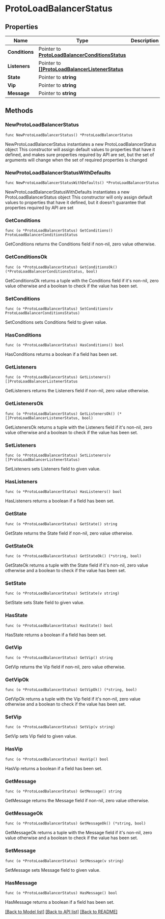 # ProtoLoadBalancerStatus

## Properties

Name | Type | Description | Notes
------------ | ------------- | ------------- | -------------
**Conditions** | Pointer to [**ProtoLoadBalancerConditionsStatus**](ProtoLoadBalancerConditionsStatus.md) |  | [optional] 
**Listeners** | Pointer to [**[]ProtoLoadBalancerListenerStatus**](ProtoLoadBalancerListenerStatus.md) |  | [optional] 
**State** | Pointer to **string** |  | [optional] 
**Vip** | Pointer to **string** |  | [optional] 
**Message** | Pointer to **string** |  | [optional] 

## Methods

### NewProtoLoadBalancerStatus

`func NewProtoLoadBalancerStatus() *ProtoLoadBalancerStatus`

NewProtoLoadBalancerStatus instantiates a new ProtoLoadBalancerStatus object
This constructor will assign default values to properties that have it defined,
and makes sure properties required by API are set, but the set of arguments
will change when the set of required properties is changed

### NewProtoLoadBalancerStatusWithDefaults

`func NewProtoLoadBalancerStatusWithDefaults() *ProtoLoadBalancerStatus`

NewProtoLoadBalancerStatusWithDefaults instantiates a new ProtoLoadBalancerStatus object
This constructor will only assign default values to properties that have it defined,
but it doesn't guarantee that properties required by API are set

### GetConditions

`func (o *ProtoLoadBalancerStatus) GetConditions() ProtoLoadBalancerConditionsStatus`

GetConditions returns the Conditions field if non-nil, zero value otherwise.

### GetConditionsOk

`func (o *ProtoLoadBalancerStatus) GetConditionsOk() (*ProtoLoadBalancerConditionsStatus, bool)`

GetConditionsOk returns a tuple with the Conditions field if it's non-nil, zero value otherwise
and a boolean to check if the value has been set.

### SetConditions

`func (o *ProtoLoadBalancerStatus) SetConditions(v ProtoLoadBalancerConditionsStatus)`

SetConditions sets Conditions field to given value.

### HasConditions

`func (o *ProtoLoadBalancerStatus) HasConditions() bool`

HasConditions returns a boolean if a field has been set.

### GetListeners

`func (o *ProtoLoadBalancerStatus) GetListeners() []ProtoLoadBalancerListenerStatus`

GetListeners returns the Listeners field if non-nil, zero value otherwise.

### GetListenersOk

`func (o *ProtoLoadBalancerStatus) GetListenersOk() (*[]ProtoLoadBalancerListenerStatus, bool)`

GetListenersOk returns a tuple with the Listeners field if it's non-nil, zero value otherwise
and a boolean to check if the value has been set.

### SetListeners

`func (o *ProtoLoadBalancerStatus) SetListeners(v []ProtoLoadBalancerListenerStatus)`

SetListeners sets Listeners field to given value.

### HasListeners

`func (o *ProtoLoadBalancerStatus) HasListeners() bool`

HasListeners returns a boolean if a field has been set.

### GetState

`func (o *ProtoLoadBalancerStatus) GetState() string`

GetState returns the State field if non-nil, zero value otherwise.

### GetStateOk

`func (o *ProtoLoadBalancerStatus) GetStateOk() (*string, bool)`

GetStateOk returns a tuple with the State field if it's non-nil, zero value otherwise
and a boolean to check if the value has been set.

### SetState

`func (o *ProtoLoadBalancerStatus) SetState(v string)`

SetState sets State field to given value.

### HasState

`func (o *ProtoLoadBalancerStatus) HasState() bool`

HasState returns a boolean if a field has been set.

### GetVip

`func (o *ProtoLoadBalancerStatus) GetVip() string`

GetVip returns the Vip field if non-nil, zero value otherwise.

### GetVipOk

`func (o *ProtoLoadBalancerStatus) GetVipOk() (*string, bool)`

GetVipOk returns a tuple with the Vip field if it's non-nil, zero value otherwise
and a boolean to check if the value has been set.

### SetVip

`func (o *ProtoLoadBalancerStatus) SetVip(v string)`

SetVip sets Vip field to given value.

### HasVip

`func (o *ProtoLoadBalancerStatus) HasVip() bool`

HasVip returns a boolean if a field has been set.

### GetMessage

`func (o *ProtoLoadBalancerStatus) GetMessage() string`

GetMessage returns the Message field if non-nil, zero value otherwise.

### GetMessageOk

`func (o *ProtoLoadBalancerStatus) GetMessageOk() (*string, bool)`

GetMessageOk returns a tuple with the Message field if it's non-nil, zero value otherwise
and a boolean to check if the value has been set.

### SetMessage

`func (o *ProtoLoadBalancerStatus) SetMessage(v string)`

SetMessage sets Message field to given value.

### HasMessage

`func (o *ProtoLoadBalancerStatus) HasMessage() bool`

HasMessage returns a boolean if a field has been set.


[[Back to Model list]](../README.md#documentation-for-models) [[Back to API list]](../README.md#documentation-for-api-endpoints) [[Back to README]](../README.md)


